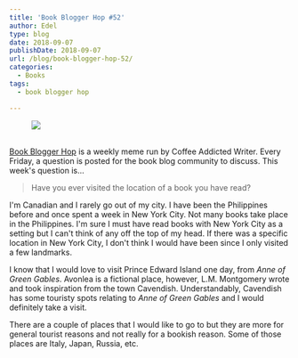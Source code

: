 ```yaml
---
title: 'Book Blogger Hop #52'
author: Edel
type: blog
date: 2018-09-07
publishDate: 2018-09-07
url: /blog/book-blogger-hop-52/
categories:
  - Books
tags:
  - book blogger hop

---
```

<figure><a rel="_nofollow" href="http://www.coffeeaddictedwriter.com/p/blog-page.html"><img src="https://i1.wp.com/3.bp.blogspot.com/-2bKizvp-A9w/WEjGAM4OjJI/AAAAAAAAV50/nU3xHQNtvSQQ8dRsB8OueG061E99KPrYACLcB/s1600/Book%2BBlogger%2BHop%2B%2528Final%2529.png?w=663&#038;ssl=1" data-recalc-dims="1" /></a></figure> 

<a rel="_nofollow" href="http://www.coffeeaddictedwriter.com/p/blog-page.html"></a>

<a rel="_nofollow" href="http://www.coffeeaddictedwriter.com/p/blog-page.html"><br /> </a><a rel="_nofollow" href="http://www.coffeeaddictedwriter.com/p/blog-page.html">Book Blogger Hop</a> is a weekly meme run by Coffee Addicted Writer. Every Friday, a question is posted for the book blog community to discuss. This week's question is&#8230;

> Have you ever visited the location of a book you have read?

I'm Canadian and I rarely go out of my city. I have been the Philippines before and once spent a week in New York City. Not many books take place in the Philippines. I'm sure I must have read books with New York City as a setting but I can't think of any off the top of my head. If there was a specific location in New York City, I don't think I would have been since I only visited a few landmarks.

I know that I would love to visit Prince Edward Island one day, from *Anne of Green Gables*. Avonlea is a fictional place, however, L.M. Montgomery wrote and took inspiration from the town Cavendish. Understandably, Cavendish has some touristy spots relating to *Anne of Green Gables* and I would definitely take a visit.

There are a couple of places that I would like to go to but they are more for general tourist reasons and not really for a bookish reason. Some of those places are Italy, Japan, Russia, etc.